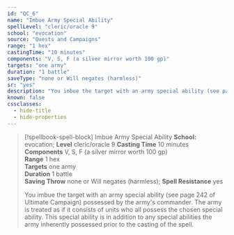 ```yaml
---
id: "QC_6"
name: "Imbue Army Special Ability"
spellLevel: "cleric/oracle 9"
school: "evocation"
source: "Quests and Campaigns"
range: "1 hex"
castingTime: "10 minutes"
components: "V, S, F (a silver mirror worth 100 gp)"
targets: "one army"
duration: "1 battle"
saveType: "none or Will negates (harmless)"
sr: "yes"
description: "You imbue the target with an army special ability (see page 242 of Ultimate Campaign) possessed by the army's commander. The army is treated as if it consists of units who all possess the chosen special ability. This special ability is in addition to any special abilities the army inherently possessed prior to the casting of the spell."
known: false
cssclasses:
  - hide-title
  - hide-properties
---
```


> [!spellbook-spell-block] Imbue Army Special Ability
> **School:** evocation; **Level** cleric/oracle 9
> **Casting Time** 10 minutes  
> **Components** V, S, F (a silver mirror worth 100 gp)  
> **Range** 1 hex  
> **Targets** one army  
> **Duration** 1 battle  
> **Saving Throw** none or Will negates (harmless); **Spell Resistance** yes
> 
> You imbue the target with an army special ability (see page 242 of Ultimate Campaign) possessed by the army's commander. The army is treated as if it consists of units who all possess the chosen special ability. This special ability is in addition to any special abilities the army inherently possessed prior to the casting of the spell.